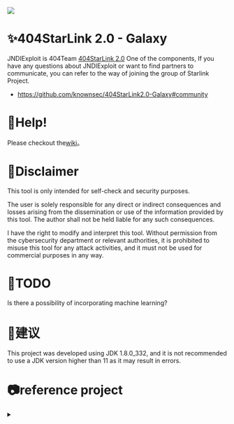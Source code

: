 ![](https://socialify.git.ci/nu1r/JNDIExploit/image?font=KoHo&forks=1&issues=1&language=1&logo=https%3A%2F%2Fs1.ax1x.com%2F2022%2F09%2F12%2FvXqOUI.jpg&name=1&owner=1&pattern=Signal&pulls=1&stargazers=1&theme=Auto)

# ✨404StarLink 2.0 - Galaxy

JNDIExploit is 404Team [404StarLink 2.0](https://github.com/knownsec/404StarLink) One of the components, If you have any questions about JNDIExploit or want to find partners to communicate, you can refer to the way of joining the group of Starlink Project.

+ https://github.com/knownsec/404StarLink2.0-Galaxy#community

# 🦜Help!

Please checkout the[wiki](https://github.com/qi4L/JNDIExploit/wiki)。

# 👮Disclaimer

This tool is only intended for self-check and security purposes.

The user is solely responsible for any direct or indirect consequences and losses arising from the dissemination or use of the information provided by this tool. The author shall not be held liable for any such consequences.

I have the right to modify and interpret this tool. Without permission from the cybersecurity department or relevant authorities, it is prohibited to misuse this tool for any attack activities, and it must not be used for commercial purposes in any way.

# 🤖TODO

Is there a possibility of incorporating machine learning?

# 🐲建议

This project was developed using JDK 1.8.0_332, and it is not recommended to use a JDK version higher than 11 as it may result in errors.

# 📷reference project

<details>
  <summary></summary>

- https://github.com/veracode-research/rogue-jndi
- https://github.com/welk1n/JNDI-Injection-Exploit
- https://github.com/welk1n/JNDI-Injection-Bypass
- https://github.com/WhiteHSBG/JNDIExploit
- https://github.com/su18/ysoserial
- https://github.com/rebeyond/Behinder

</details>